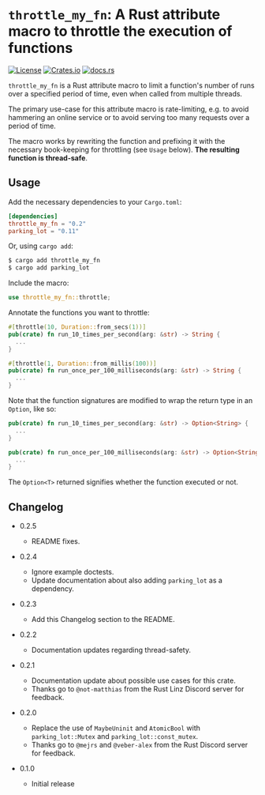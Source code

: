# `throttle_my_fn`: A Rust attribute macro to throttle the execution of functions

[![License](https://img.shields.io/github/license/fredmorcos/throttle_my_fn?style=for-the-badge)](https://github.com/fredmorcos/throttle_my_fn/blob/main/LICENSE)
[![Crates.io](https://img.shields.io/crates/v/throttle_my_fn?style=for-the-badge)](https://crates.io/crates/throttle_my_fn)
[![docs.rs](https://img.shields.io/docsrs/throttle_my_fn?style=for-the-badge)](https://docs.rs/throttle_my_fn/0.2.5/throttle_my_fn/)

`throttle_my_fn` is a Rust attribute macro to limit a function's number of runs over a
specified period of time, even when called from multiple threads.

The primary use-case for this attribute macro is rate-limiting, e.g. to avoid hammering an
online service or to avoid serving too many requests over a period of time.

The macro works by rewriting the function and prefixing it with the necessary book-keeping
for throttling (see `Usage` below). **The resulting function is thread-safe**.

## Usage

Add the necessary dependencies to your `Cargo.toml`:

```toml
[dependencies]
throttle_my_fn = "0.2"
parking_lot = "0.11"
```

Or, using `cargo add`:

```sh
$ cargo add throttle_my_fn
$ cargo add parking_lot
```

Include the macro:

```rust
use throttle_my_fn::throttle;
```

Annotate the functions you want to throttle:

```rust
#[throttle(10, Duration::from_secs(1))]
pub(crate) fn run_10_times_per_second(arg: &str) -> String {
  ...
}

#[throttle(1, Duration::from_millis(100))]
pub(crate) fn run_once_per_100_milliseconds(arg: &str) -> String {
  ...
}
```

Note that the function signatures are modified to wrap the return type in an `Option`,
like so:

```rust
pub(crate) fn run_10_times_per_second(arg: &str) -> Option<String> {
  ...
}

pub(crate) fn run_once_per_100_milliseconds(arg: &str) -> Option<String> {
  ...
}
```

The `Option<T>` returned signifies whether the function executed or not.

## Changelog

* 0.2.5
  - README fixes.

* 0.2.4
  - Ignore example doctests.
  - Update documentation about also adding `parking_lot` as a dependency.

* 0.2.3
  - Add this Changelog section to the README.

* 0.2.2
  - Documentation updates regarding thread-safety.

* 0.2.1
  - Documentation update about possible use cases for this crate.
  - Thanks go to `@not-matthias` from the Rust Linz Discord server for feedback.

* 0.2.0
  - Replace the use of `MaybeUninit` and `AtomicBool` with `parking_lot::Mutex` and
    `parking_lot::const_mutex`.
  - Thanks go to `@mejrs` and `@veber-alex` from the Rust Discord server for feedback.

* 0.1.0
  - Initial release
